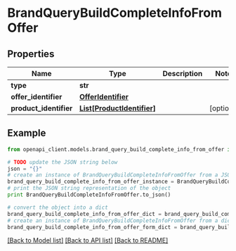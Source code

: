 # BrandQueryBuildCompleteInfoFromOffer


## Properties
Name | Type | Description | Notes
------------ | ------------- | ------------- | -------------
**type** | **str** |  | 
**offer_identifier** | [**OfferIdentifier**](OfferIdentifier.md) |  | 
**product_identifier** | [**List[ProductIdentifier]**](ProductIdentifier.md) |  | [optional] 

## Example

```python
from openapi_client.models.brand_query_build_complete_info_from_offer import BrandQueryBuildCompleteInfoFromOffer

# TODO update the JSON string below
json = "{}"
# create an instance of BrandQueryBuildCompleteInfoFromOffer from a JSON string
brand_query_build_complete_info_from_offer_instance = BrandQueryBuildCompleteInfoFromOffer.from_json(json)
# print the JSON string representation of the object
print BrandQueryBuildCompleteInfoFromOffer.to_json()

# convert the object into a dict
brand_query_build_complete_info_from_offer_dict = brand_query_build_complete_info_from_offer_instance.to_dict()
# create an instance of BrandQueryBuildCompleteInfoFromOffer from a dict
brand_query_build_complete_info_from_offer_form_dict = brand_query_build_complete_info_from_offer.from_dict(brand_query_build_complete_info_from_offer_dict)
```
[[Back to Model list]](../README.md#documentation-for-models) [[Back to API list]](../README.md#documentation-for-api-endpoints) [[Back to README]](../README.md)


